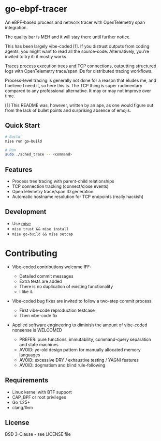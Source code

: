 # go-ebpf-tracer

An eBPF-based process and network tracer with OpenTelemetry span integration.

The quality bar is MEH and it will stay there until further notice.

This has been largely vibe-coded [1]. If you distrust outputs from coding agents, you might
want to read all the source-code. Alternatively, you're invited to try it: it mostly works.

Traces process execution trees and TCP connections, outputting structured logs with OpenTelemetry trace/span IDs for distributed tracing workflows.

Process-level tracing is generally not done for a reason that eludes me, and I believe I
need it, so here this is. The TCP thing is super rudimentary compared to any professional
alternative. It may or may not improve over time.

[1] This README was, however, written by an ape, as one would figure out from the lack of bullet points and surprising absence of emojis.

## Quick Start

```bash
# Build
mise run go-build

# Run
sudo ./sched_trace -- <command>
```

## Features

- Process tree tracing with parent-child relationships
- TCP connection tracking (connect/close events)
- OpenTelemetry trace/span ID generation
- Automatic hostname resolution for TCP endpoints (really hackish)

## Development

- Use [mise](https://github.com/jdx/mise)
- `mise trust && mise install`
- `mise go-build && mise setcap`

# Contributing

- Vibe-coded contributions welcome IFF:
  - Detailed commit messages
  - Extra tests are added
  - There is no duplication of existing functionality
  - I like it.

- Vibe-coded bug fixes are invited to follow a two-step commit process
  - First vibe-code reproduction testcase
  - Then vibe-code fix

- Applied software engineering to diminish the amount of vibe-coded nonsense is WELCOMED
  - PREFER: pure functions, immutability, command-query separation and state machines
  - AVOID: ye-old design pattern for manually allocated memory languages
  - AVOID: excessive DRY / exhaustive testing / YAGNI features
  - AVOID: dogmatism and blind rule-following

## Requirements

- Linux kernel with BTF support
- CAP_BPF or root privileges
- Go 1.25+
- clang/llvm

## License

BSD 3-Clause - see LICENSE file


